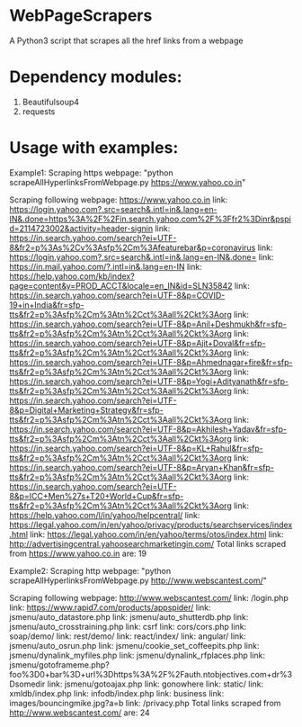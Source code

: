 # WebPageScrapers
  A Python3 script that scrapes all the href links from a webpage

# Dependency modules:
  1. Beautifulsoup4
  2. requests

# Usage with examples:
Example1: Scraping https webpage: 
  "python scrapeAllHyperlinksFromWebpage.py https://www.yahoo.co.in"
  
  Scraping following webpage: https://www.yahoo.co.in
  link: https://login.yahoo.com?.src=search&.intl=in&.lang=en-IN&.done=https%3A%2F%2Fin.search.yahoo.com%2F%3Ffr2%3Dinr&pspid=2114723002&activity=header-signin
  link: https://in.search.yahoo.com/search?ei=UTF-8&fr2=p%3As%2Cv%3Asfp%2Cm%3Afeaturebar&p=coronavirus
  link: https://login.yahoo.com?.src=search&.intl=in&.lang=en-IN&.done=
  link: https://in.mail.yahoo.com/?.intl=in&.lang=en-IN
  link: https://help.yahoo.com/kb/index?page=content&y=PROD_ACCT&locale=en_IN&id=SLN35842
  link: https://in.search.yahoo.com/search?ei=UTF-8&p=COVID-19+in+India&fr=sfp-tts&fr2=p%3Asfp%2Cm%3Atn%2Cct%3Aall%2Ckt%3Aorg
  link: https://in.search.yahoo.com/search?ei=UTF-8&p=Anil+Deshmukh&fr=sfp-tts&fr2=p%3Asfp%2Cm%3Atn%2Cct%3Aall%2Ckt%3Aorg
  link: https://in.search.yahoo.com/search?ei=UTF-8&p=Ajit+Doval&fr=sfp-tts&fr2=p%3Asfp%2Cm%3Atn%2Cct%3Aall%2Ckt%3Aorg
  link: https://in.search.yahoo.com/search?ei=UTF-8&p=Ahmednagar+fire&fr=sfp-tts&fr2=p%3Asfp%2Cm%3Atn%2Cct%3Aall%2Ckt%3Aorg
  link: https://in.search.yahoo.com/search?ei=UTF-8&p=Yogi+Adityanath&fr=sfp-tts&fr2=p%3Asfp%2Cm%3Atn%2Cct%3Aall%2Ckt%3Aorg
  link: https://in.search.yahoo.com/search?ei=UTF-8&p=Digital+Marketing+Strategy&fr=sfp-tts&fr2=p%3Asfp%2Cm%3Atn%2Cct%3Aall%2Ckt%3Aorg
  link: https://in.search.yahoo.com/search?ei=UTF-8&p=Akhilesh+Yadav&fr=sfp-tts&fr2=p%3Asfp%2Cm%3Atn%2Cct%3Aall%2Ckt%3Aorg
  link: https://in.search.yahoo.com/search?ei=UTF-8&p=KL+Rahul&fr=sfp-tts&fr2=p%3Asfp%2Cm%3Atn%2Cct%3Aall%2Ckt%3Aorg
  link: https://in.search.yahoo.com/search?ei=UTF-8&p=Aryan+Khan&fr=sfp-tts&fr2=p%3Asfp%2Cm%3Atn%2Cct%3Aall%2Ckt%3Aorg
  link: https://in.search.yahoo.com/search?ei=UTF-8&p=ICC+Men%27s+T20+World+Cup&fr=sfp-tts&fr2=p%3Asfp%2Cm%3Atn%2Cct%3Aall%2Ckt%3Aorg
  link: https://help.yahoo.com/l/in/yahoo/helpcentral/
  link: https://legal.yahoo.com/in/en/yahoo/privacy/products/searchservices/index.html
  link: https://legal.yahoo.com/in/en/yahoo/terms/otos/index.html
  link: http://advertisingcentral.yahoosearchmarketingin.com/
  Total links scraped from https://www.yahoo.co.in are: 19

Example2: Scraping http webpage: 
  "python scrapeAllHyperlinksFromWebpage.py http://www.webscantest.com/"
  
  Scraping following webpage: http://www.webscantest.com/
  link: /login.php
  link: https://www.rapid7.com/products/appspider/
  link: jsmenu/auto_datastore.php
  link: jsmenu/auto_shutterdb.php
  link: jsmenu/auto_crosstraining.php
  link: csrf
  link: cors/cors.php
  link: soap/demo/
  link: rest/demo/
  link: react/index/
  link: angular/
  link: jsmenu/auto_osrun.php
  link: jsmenu/cookie_set_coffeepits.php
  link: jsmenu/dynalink_myfiles.php
  link: jsmenu/dynalink_rfplaces.php
  link: jsmenu/gotoframeme.php?foo%3D0+bar%3D+url%3Dhttps%3A%2F%2Fauth.ntobjectives.com+dr%3Dsomedir
  link: jsmenu/gotoajax.php
  link: gonowhere
  link: static/
  link: xmldb/index.php
  link: infodb/index.php
  link: business
  link: images/bouncingmike.jpg?a=b
  link: /privacy.php
  Total links scraped from http://www.webscantest.com/ are: 24
